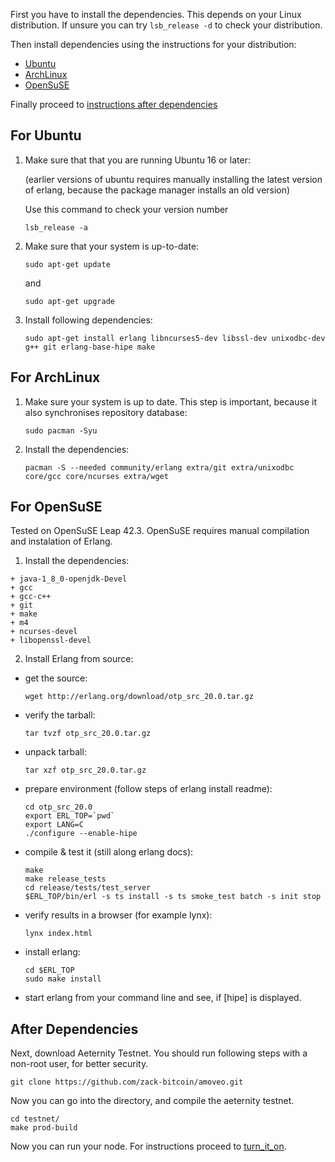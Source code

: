 First you have to install the dependencies. This depends on your Linux distribution. If unsure you can try `lsb_release -d` to check your distribution.

Then install dependencies using the instructions for your distribution:
- [Ubuntu](#for-ubuntu)
- [ArchLinux](#for-archlinux)
- [OpenSuSE](#for-opensuse)

Finally proceed to [instructions after dependencies](#after-dependencies)

## For Ubuntu

1. Make sure that that you are running Ubuntu 16 or later:

    (earlier versions of ubuntu requires manually installing the latest version of erlang, because the package manager installs an old version)

    Use this command to check your version number
    ```
    lsb_release -a
    ```

2. Make sure that your system is up-to-date:
   ```
   sudo apt-get update
   ```
   and
   ```
   sudo apt-get upgrade
   ```

3. Install following dependencies:
   ```
   sudo apt-get install erlang libncurses5-dev libssl-dev unixodbc-dev g++ git erlang-base-hipe make
   ```

## For ArchLinux

1. Make sure your system is up to date. This step is important, because it also synchronises repository database:
    ```
    sudo pacman -Syu
    ```

2. Install the dependencies:
    ```
    pacman -S --needed community/erlang extra/git extra/unixodbc core/gcc core/ncurses extra/wget
    ```

## For OpenSuSE

Tested on OpenSuSE Leap 42.3.
OpenSuSE requires manual compilation and instalation of Erlang.

1. Install the dependencies:

```
+ java-1_8_0-openjdk-Devel 
+ gcc
+ gcc-c++
+ git
+ make
+ m4
+ ncurses-devel
+ libopenssl-devel
```

2. Install Erlang from source:

- get the source:
  ```
  wget http://erlang.org/download/otp_src_20.0.tar.gz
  ```

- verify the tarball:
  ```
  tar tvzf otp_src_20.0.tar.gz
  ```

- unpack tarball:
  ```
  tar xzf otp_src_20.0.tar.gz
  ```

- prepare environment (follow steps of erlang install readme):
  ```
  cd otp_src_20.0
  export ERL_TOP=`pwd`
  export LANG=C
  ./configure --enable-hipe
  ```

- compile & test it (still along erlang docs):
  ```
  make
  make release_tests
  cd release/tests/test_server
  $ERL_TOP/bin/erl -s ts install -s ts smoke_test batch -s init stop
  ```

- verify results in a browser (for example lynx):
  ```
  lynx index.html 
  ```

- install erlang:
  ```
  cd $ERL_TOP
  sudo make install 
  ```
- start erlang from your command line and see, if [hipe] is displayed.


## After Dependencies

Next, download Aeternity Testnet. You should run following steps with a non-root user, for better security.

```
git clone https://github.com/zack-bitcoin/amoveo.git
```
Now you can go into the directory, and compile the aeternity testnet.

```
cd testnet/
make prod-build
```

Now you can run your node. For instructions proceed to [turn_it_on](turn_it_on.md).

